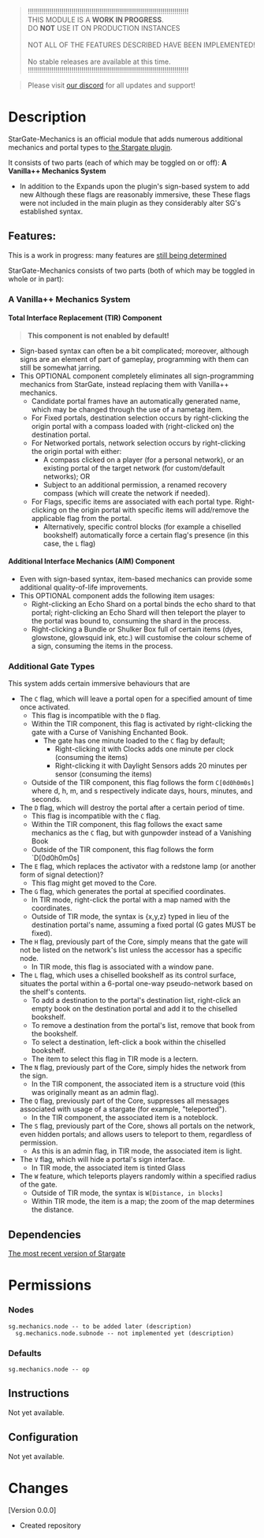 > !!!!!!!!!!!!!!!!!!!!!!!!!!!!!!!!!!!!!!!!!!!!!!!!!!!!!!!!!!!!!!!!!!!!!!!!!!!!!!!!!<br>
>  THIS MODULE IS A **WORK IN PROGRESS**.<br>DO __**NOT**__ USE IT ON PRODUCTION INSTANCES<br><br>
>         NOT ALL OF THE FEATURES DESCRIBED HAVE BEEN IMPLEMENTED!<br><br>
>                              No stable releases are available at this time.<br>
> !!!!!!!!!!!!!!!!!!!!!!!!!!!!!!!!!!!!!!!!!!!!!!!!!!!!!!!!!!!!!!!!!!!!!!!!!!!!!!!!!<br>


> Please visit [our discord](https://discord.gg/mTaHuK6BVa) for all updates and support!

# Description
StarGate-Mechanics is an official module that adds numerous additional mechanics and portal types to [the Stargate plugin](sgrewritten.org/bukkitsource).<br>

It consists of two parts (each of which may be toggled on or off):
**A Vanilla++ Mechanics System**
- In addition to the Expands upon the plugin's sign-based system to add new Although these flags are reasonably immersive, these These flags were not included in the main plugin as they considerably alter SG's established syntax.

## Features:
This is a work in progress: many features are [still being determined](https://github.com/stargate-rewritten/Stargate-Mechanics/issues)

StarGate-Mechanics consists of two parts (both of which may be toggled in whole or in part):
### A Vanilla++ Mechanics System
#### Total Interface Replacement (TIR) Component
> __**This component is not enabled by default!**__
- Sign-based syntax can often be a bit complicated; moreover, although signs are an element of part of gameplay, programming with them can still be somewhat jarring.
- This OPTIONAL component completely eliminates all sign-programming mechanics from StarGate, instead replacing them with Vanilla++ mechanics.
  - Candidate portal frames have an automatically generated name, which may be changed through the use of a nametag item.
  - For Fixed portals, destination selection occurs by right-clicking the origin portal with a compass loaded with (right-clicked on) the destination portal.
  - For Networked portals, network selection occurs by right-clicking the origin portal with either:
      - A compass clicked on a player (for a personal network), or an existing portal of the target network (for custom/default networks); OR
      - Subject to an additional permission, a renamed recovery compass (which will create the network if needed).
  - For Flags, specific items are associated with each portal type. Right-clicking on the origin portal with specific items will add/remove the applicable flag from the portal.
      - Alternatively, specific control blocks (for example a chiselled bookshelf) automatically force a certain flag's presence (in this case, the `L` flag)
#### Additional Interface Mechanics (AIM) Component
- Even with sign-based syntax, item-based mechanics can provide some additional quality-of-life improvements.
- This OPTIONAL component adds the following item usages:
  - Right-clicking an Echo Shard on a portal binds the echo shard to that portal; right-clicking an Echo Shard will then teleport the player to the portal was bound to, consuming the shard in the process.
  - Right-clicking a Bundle or Shulker Box full of certain items (dyes, glowstone, glowsquid ink, etc.) will customise the colour scheme of a sign, consuming the items in the process.
### Additional Gate Types
This system adds certain immersive behaviours that are 
  - The `C` flag, which will leave a portal open for a specified amount of time once activated.
    - This flag is incompatible with the `D` flag.
    - Within the TIR component, this flag is activated by right-clicking the gate with a Curse of Vanishing Enchanted Book.
      - The gate has one minute loaded to the `C` flag by default;
        - Right-clicking it with Clocks adds one minute per clock (consuming the items)
        - Right-clicking it with Daylight Sensors adds 20 minutes per sensor (consuming the items)
    - Outside of the TIR component, this flag follows the form `C[0d0h0m0s]` where d, h, m, and s respectively indicate days, hours, minutes, and seconds.
  - The `D` flag, which will destroy the portal after a certain period of time.
    - This flag is incompatible with the `C` flag.
    - Within the TIR component, this flag follows the exact same mechanics as the `C` flag, but with gunpowder instead of a Vanishing Book
    - Outside of the TIR component, this flag follows the form `D[0d0h0m0s]
  - The `E` flag, which replaces the activator with a redstone lamp (or another form of signal detection)?
    - This flag might get moved to the Core.
  - The `G` flag, which generates the portal at specified coordinates.
    - In TIR mode, right-click the portal with a map named with the coordinates.
    - Outside of TIR mode, the syntax is {x,y,z} typed in lieu of the destination portal's name, assuming a fixed portal (G gates MUST be fixed).
  - The `H` flag, previously part of the Core, simply means that the gate will not be listed on the network's list unless the accessor has a specific node.
    - In TIR mode, this flag is associated with a window pane.
  - The `L` flag, which uses a chiselled bookshelf as its control surface, situates the portal within a 6-portal one-way pseudo-network based on the shelf's contents.
    - To add a destination to the portal's destination list, right-click an empty book on the destination portal and add it to the chiselled bookshelf.
    - To remove a destination from the portal's list, remove that book from the bookshelf.
    - To select a destination, left-click a book within the chiselled bookshelf.
    - The item to select this flag in TIR mode is a lectern.
  - The `N` flag, previously part of the Core, simply hides the network from the sign.
    - In the TIR component, the associated item is a structure void (this was originally meant as an admin flag).
  - The `Q` flag, previously part of the Core, suppresses all messages associated with usage of a stargate (for example, "teleported").
    - In the TIR component, the associated item is a noteblock.
  - The `S` flag, previously part of the Core, shows all portals on the network, even hidden portals; and allows users to teleport to them, regardless of permission.
    - As this is an admin flag, in TIR mode, the associated item is light.
  - The `V` flag, which will hide a portal's sign interface.
    - In TIR mode, the associated item is tinted Glass
  - The `W` feature, which teleports players randomly within a specified radius of the gate.
    - Outside of TIR mode, the syntax is `W[Distance, in blocks]`
    - Within TIR mode, the item is a map; the zoom of the map determines the distance.
  
## Dependencies
[The most recent version of Stargate](https://www.spigotmc.org/resources/stargate.87978/)

# Permissions
### Nodes
```
sg.mechanics.node -- to be added later (description)
  sg.mechanics.node.subnode -- not implemented yet (description)
```
### Defaults
```
sg.mechanics.node -- op
```

## Instructions
Not yet available.

## Configuration
Not yet available.


# Changes
[Version 0.0.0]
 - Created repository
